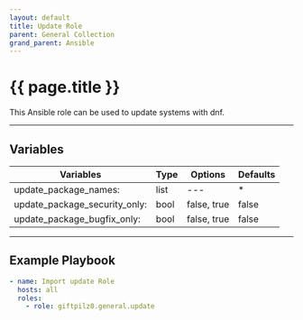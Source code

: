 ```yaml
---
layout: default
title: Update Role
parent: General Collection
grand_parent: Ansible
---
```


# {{ page.title }}

This Ansible role can be used to update systems with dnf.

______________________________________________________________________

## Variables

| Variables                     | Type | Options     | Defaults |
| ----------------------------- | ---- | ----------- | -------- |
| update_package_names:         | list | ---         | \*       |
| update_package_security_only: | bool | false, true | false    |
| update_package_bugfix_only:   | bool | false, true | false    |

______________________________________________________________________

## Example Playbook

```yaml
- name: Import update Role
  hosts: all
  roles:
    - role: giftpilz0.general.update
```
